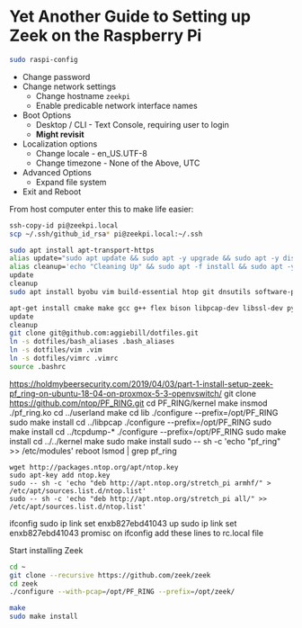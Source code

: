 # Yet Another Guide to Setting up Zeek on the Raspberry Pi

```bash
sudo raspi-config
```
*  Change password
*  Change network settings
    *  Change hostname `zeekpi`
    *  Enable predicable network interface names
*  Boot Options
    *  Desktop / CLI - Text Console, requiring user to login
    *  **Might revisit**
*  Localization options
    *  Change locale - en_US.UTF-8
    *  Change timezone - None of the Above, UTC
*  Advanced Options
    *  Expand file system
*  Exit and Reboot

From host computer enter this to make life easier:
```bash
ssh-copy-id pi@zeekpi.local
scp ~/.ssh/github_id_rsa* pi@zeekpi.local:~/.ssh
```
```bash
sudo apt install apt-transport-https
alias update="sudo apt update && sudo apt -y upgrade && sudo apt -y dist-upgrade"
alias cleanup='echo "Cleaning Up" && sudo apt -f install && sudo apt -y autoremove && sudo apt -y autoclean && sudo apt -y clean'
update
cleanup
sudo apt install byobu vim build-essential htop git dnsutils software-properties-common python3 python3-pip python-dev cmake make gcc g++ flex bison libpcap-dev libssl-dev swig zlib1g-dev libmaxminddb-dev postfix curl

apt-get install cmake make gcc g++ flex bison libpcap-dev libssl-dev python-dev swig zlib1g-dev libgeoip-dev build-essential libelf-dev raspberrypi-kernel-headers
update
cleanup
git clone git@github.com:aggiebill/dotfiles.git
ln -s dotfiles/bash_aliases .bash_aliases
ln -s dotfiles/vim .vim
ln -s dotfiles/vimrc .vimrc
source .bashrc
```
https://holdmybeersecurity.com/2019/04/03/part-1-install-setup-zeek-pf_ring-on-ubuntu-18-04-on-proxmox-5-3-openvswitch/
git clone https://github.com/ntop/PF_RING.git
cd PF_RING/kernel
make
insmod ./pf_ring.ko
cd ../userland
make
cd lib
./configure --prefix=/opt/PF_RING
sudo make install
cd ../libpcap
./configure --prefix=/opt/PF_RING
sudo make install
cd ../tcpdump-*
./configure --prefix=/opt/PF_RING
sudo make install
cd ../../kernel
make
sudo make install
sudo -- sh -c 'echo "pf_ring" >> /etc/modules'
reboot
lsmod | grep pf_ring

```  
wget http://packages.ntop.org/apt/ntop.key
sudo apt-key add ntop.key
sudo -- sh -c 'echo "deb http://apt.ntop.org/stretch_pi armhf/" > /etc/apt/sources.list.d/ntop.list'
sudo -- sh -c 'echo "deb http://apt.ntop.org/stretch_pi all/" >> /etc/apt/sources.list.d/ntop.list'
```

ifconfig
sudo ip link set enxb827ebd41043 up
sudo ip link set enxb827ebd41043 promisc on
ifconfig
add these lines to rc.local file

Start installing Zeek
```bash
cd ~
git clone --recursive https://github.com/zeek/zeek
cd zeek
./configure --with-pcap=/opt/PF_RING --prefix=/opt/zeek/

make
sudo make install

```
